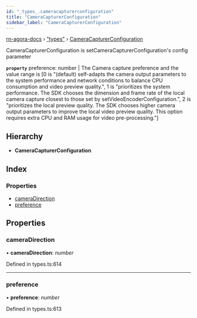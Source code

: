 ```yaml
---
id: "_types_.cameracapturerconfiguration"
title: "CameraCapturerConfiguration"
sidebar_label: "CameraCapturerConfiguration"
---
```


[rn-agora-docs](../globals.md) › ["types"](../modules/_types_.md) › [CameraCapturerConfiguration](_types_.cameracapturerconfiguration.md)

CameraCapturerConfiguration is setCameraCapturerConfiguration's config parameter

**`property`** preference: number | The Camera capture preference and the value range is [0 is "(default) self-adapts the camera output parameters to the system performance and network conditions to balance CPU consumption and video preview quality.", 1 is "prioritizes the system performance. The SDK chooses the dimension and frame rate of the local camera capture closest to those set by setVideoEncoderConfiguration.", 2 is "prioritizes the local preview quality. The SDK chooses higher camera output parameters to improve the local video preview quality. This option requires extra CPU and RAM usage for video pre-processing."]

## Hierarchy

* **CameraCapturerConfiguration**

## Index

### Properties

* [cameraDirection](_types_.cameracapturerconfiguration.md#cameradirection)
* [preference](_types_.cameracapturerconfiguration.md#preference)

## Properties

###  cameraDirection

• **cameraDirection**: *number*

Defined in types.ts:614

___

###  preference

• **preference**: *number*

Defined in types.ts:613
